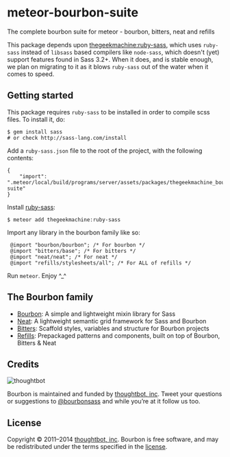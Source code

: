 # meteor-bourbon-suite
The complete bourbon suite for meteor - bourbon, bitters, neat and refills

This package depends upon [thegeekmachine:ruby-sass](https://github.com/thegeekmachine/meteor-ruby-sass), which uses `ruby-sass` instead of `libsass` based compilers like `node-sass`, which doesn't (yet) support features found in Sass 3.2+. When it does, and is stable enough, we plan on migrating to it as it blows `ruby-sass` out of the water when it comes to speed.

## Getting started

This package requires `ruby-sass` to be installed in order to compile scss files. To install it, do:

    $ gem install sass
    # or check http://sass-lang.com/install

Add a `ruby-sass.json` file to the root of the project, with the following contents:

    {
        "import": ".meteor/local/build/programs/server/assets/packages/thegeekmachine_bourbon-suite"
    }

Install [ruby-sass](https://github.com/thegeekmachine/meteor-ruby-sass):

    $ meteor add thegeekmachine:ruby-sass

Import any library in the bourbon family like so:

     @import "bourbon/bourbon"; /* For bourbon */
     @import "bitters/base"; /* For bitters */
     @import "neat/neat"; /* For neat */
     @import "refills/stylesheets/all"; /* For ALL of refills */

Run `meteor`. Enjoy ^\_^


## The Bourbon family

- [Bourbon](http://bourbon.io): A simple and lightweight mixin library for Sass
- [Neat](http://neat.bourbon.io): A lightweight semantic grid framework for Sass and Bourbon
- [Bitters](http://bitters.bourbon.io): Scaffold styles, variables and structure for Bourbon projects
- [Refills](http://refills.bourbon.io): Prepackaged patterns and components, built on top of Bourbon, Bitters & Neat

## Credits

![thoughtbot](http://thoughtbot.com/images/tm/logo.png)

Bourbon is maintained and funded by [thoughtbot, inc](http://thoughtbot.com). Tweet your questions or suggestions to [@bourbonsass](https://twitter.com/bourbonsass) and while you’re at it follow us too.

## License

Copyright © 2011–2014 [thoughtbot, inc](http://thoughtbot.com). Bourbon is free software, and may be redistributed under the terms specified in the [license](LICENSE.md).
